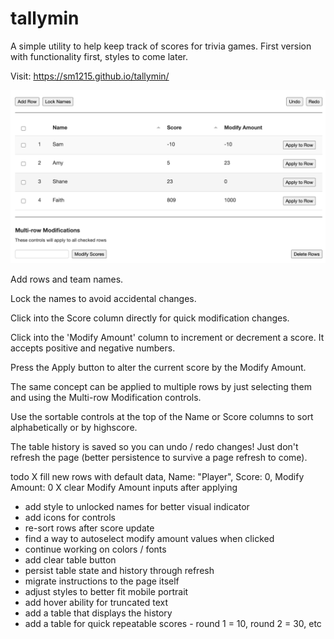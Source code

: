 # tallymin

A simple utility to help keep track of scores for trivia games. First version with functionality first, styles to come later.

Visit: https://sm1215.github.io/tallymin/

![Preview](images/preview.png)

Add rows and team names.

Lock the names to avoid accidental changes.

Click into the Score column directly for quick modification changes.

Click into the 'Modify Amount' column to increment or decrement a score. It accepts positive and negative numbers. 

Press the Apply button to alter the current score by the Modify Amount.

The same concept can be applied to multiple rows by just selecting them and using the Multi-row Modification controls.

Use the sortable controls at the top of the Name or Score columns to sort alphabetically or by highscore.

The table history is saved so you can undo / redo changes! Just don't refresh the page (better persistence to survive a page refresh to come).

todo
  X fill new rows with default data, Name: "Player", Score: 0, Modify Amount: 0
  X clear Modify Amount inputs after applying
  - add style to unlocked names for better visual indicator
  - add icons for controls
  - re-sort rows after score update
  - find a way to autoselect modify amount values when clicked
  - continue working on colors / fonts
  - add clear table button
  - persist table state and history through refresh
  - migrate instructions to the page itself
  - adjust styles to better fit mobile portrait
  - add hover ability for truncated text
  - add a table that displays the history
  - add a table for quick repeatable scores - round 1 = 10, round 2 = 30, etc